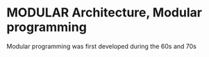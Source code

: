 # MODULAR Architecture, Modular programming 

Modular programming was first developed during the 60s and 70s
